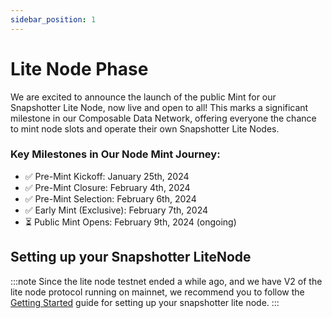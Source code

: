 ```yaml
---
sidebar_position: 1
---
```


# Lite Node Phase

We are excited to announce the launch of the public Mint for our Snapshotter Lite Node, now live and open to all! This marks a significant milestone in our Composable Data Network, offering everyone the chance to mint node slots and operate their own Snapshotter Lite Nodes.

### Key Milestones in Our Node Mint Journey:
- ✅ Pre-Mint Kickoff: January 25th, 2024
- ✅ Pre-Mint Closure: February 4th, 2024
- ✅ Pre-Mint Selection: February 6th, 2024
- ✅ Early Mint (Exclusive): February 7th, 2024 
- ⏳ Public Mint Opens: February 9th, 2024 (ongoing)

## Setting up your Snapshotter LiteNode
:::note
Since the lite node testnet ended a while ago, and we have V2 of the lite node protocol running on mainnet, we recommend you to follow the [Getting Started](/build-with-powerloom/snapshotter-node/lite-node-v2/getting-started.md) guide for setting up your snapshotter lite node.
:::

